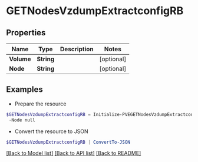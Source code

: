 # GETNodesVzdumpExtractconfigRB
## Properties

Name | Type | Description | Notes
------------ | ------------- | ------------- | -------------
**Volume** | **String** |  | [optional] 
**Node** | **String** |  | [optional] 

## Examples

- Prepare the resource
```powershell
$GETNodesVzdumpExtractconfigRB = Initialize-PVEGETNodesVzdumpExtractconfigRB  -Volume null `
 -Node null
```

- Convert the resource to JSON
```powershell
$GETNodesVzdumpExtractconfigRB | ConvertTo-JSON
```

[[Back to Model list]](../README.md#documentation-for-models) [[Back to API list]](../README.md#documentation-for-api-endpoints) [[Back to README]](../README.md)

